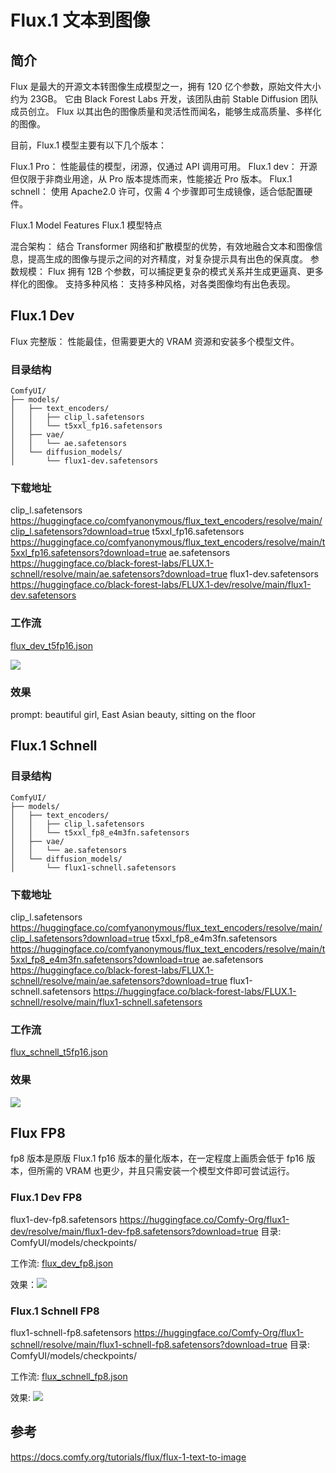 # Flux.1 文本到图像


## 简介


Flux 是最大的开源文本转图像生成模型之一，拥有 120 亿个参数，原始文件大小约为 23GB。
它由 Black Forest Labs 开发，该团队由前 Stable Diffusion 团队成员创立。
Flux 以其出色的图像质量和灵活性而闻名，能够生成高质量、多样化的图像。


目前，Flux.1 模型主要有以下几个版本：

Flux.1 Pro： 性能最佳的模型，闭源，仅通过 API 调用可用。
Flux.1 dev： 开源但仅限于非商业用途，从 Pro 版本提炼而来，性能接近 Pro 版本。
Flux.1 schnell： 使用 Apache2.0 许可，仅需 4 个步骤即可生成镜像，适合低配置硬件。

Flux.1 Model Features  Flux.1 模型特点

混合架构： 结合 Transformer 网络和扩散模型的优势，有效地融合文本和图像信息，提高生成的图像与提示之间的对齐精度，对复杂提示具有出色的保真度。
参数规模： Flux 拥有 12B 个参数，可以捕捉更复杂的模式关系并生成更逼真、更多样化的图像。
支持多种风格： 支持多种风格，对各类图像均有出色表现。


## Flux.1 Dev

Flux 完整版： 性能最佳，但需要更大的 VRAM 资源和安装多个模型文件。

### 目录结构

```
ComfyUI/
├── models/
│   ├── text_encoders/
│   │   ├── clip_l.safetensors
│   │   └── t5xxl_fp16.safetensors
│   ├── vae/
│   │   └── ae.safetensors
│   └── diffusion_models/
│       └── flux1-dev.safetensors
```


### 下载地址


clip_l.safetensors https://huggingface.co/comfyanonymous/flux_text_encoders/resolve/main/clip_l.safetensors?download=true
t5xxl_fp16.safetensors https://huggingface.co/comfyanonymous/flux_text_encoders/resolve/main/t5xxl_fp16.safetensors?download=true
ae.safetensors https://huggingface.co/black-forest-labs/FLUX.1-schnell/resolve/main/ae.safetensors?download=true
flux1-dev.safetensors https://huggingface.co/black-forest-labs/FLUX.1-dev/resolve/main/flux1-dev.safetensors



### 工作流


[flux_dev_t5fp16.json](./flux_dev_t5fp16.json)


![](./flux_dev_t5fp16_output.png)



### 效果


prompt: beautiful girl, East Asian beauty, sitting on the floor





## Flux.1 Schnell

### 目录结构

```
ComfyUI/
├── models/
│   ├── text_encoders/
│   │   ├── clip_l.safetensors
│   │   └── t5xxl_fp8_e4m3fn.safetensors
│   ├── vae/
│   │   └── ae.safetensors
│   └── diffusion_models/
│       └── flux1-schnell.safetensors
```


### 下载地址

clip_l.safetensors https://huggingface.co/comfyanonymous/flux_text_encoders/resolve/main/clip_l.safetensors?download=true
t5xxl_fp8_e4m3fn.safetensors https://huggingface.co/comfyanonymous/flux_text_encoders/resolve/main/t5xxl_fp8_e4m3fn.safetensors?download=true
ae.safetensors https://huggingface.co/black-forest-labs/FLUX.1-schnell/resolve/main/ae.safetensors?download=true
flux1-schnell.safetensors https://huggingface.co/black-forest-labs/FLUX.1-schnell/resolve/main/flux1-schnell.safetensors


### 工作流


[flux_schnell_t5fp16.json](./flux_schnell_t5fp16.json)

### 效果


![](./flux_text2image_one.png)




## Flux FP8 

fp8 版本是原版 Flux.1 fp16 版本的量化版本，在一定程度上画质会低于 fp16 版本，但所需的 VRAM 也更少，并且只需安装一个模型文件即可尝试运行。


### Flux.1 Dev FP8


flux1-dev-fp8.safetensors https://huggingface.co/Comfy-Org/flux1-dev/resolve/main/flux1-dev-fp8.safetensors?download=true
目录: ComfyUI/models/checkpoints/

工作流: [flux_dev_fp8.json](./flux_dev_fp8.json)


效果：![](./flux_text2image_two.png)


### Flux.1 Schnell FP8

flux1-schnell-fp8.safetensors https://huggingface.co/Comfy-Org/flux1-schnell/resolve/main/flux1-schnell-fp8.safetensors?download=true
目录: ComfyUI/models/checkpoints/

工作流: [flux_schnell_fp8.json](./flux_schnell_fp8.json)

效果: ![](./flux_text2image_three.png)


## 参考

https://docs.comfy.org/tutorials/flux/flux-1-text-to-image

